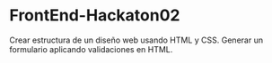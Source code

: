 # FrontEnd-Hackaton02
Crear estructura de un diseño web usando HTML y CSS. Generar un formulario aplicando validaciones en HTML.
